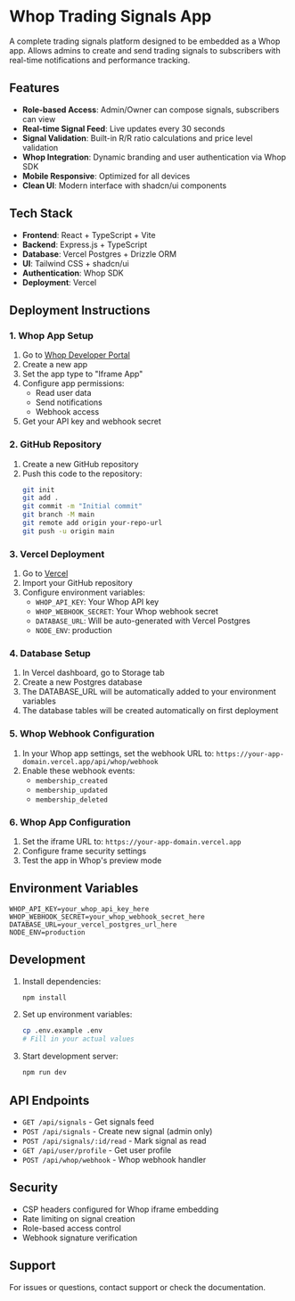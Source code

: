 # Whop Trading Signals App

A complete trading signals platform designed to be embedded as a Whop app. Allows admins to create and send trading signals to subscribers with real-time notifications and performance tracking.

## Features

- **Role-based Access**: Admin/Owner can compose signals, subscribers can view
- **Real-time Signal Feed**: Live updates every 30 seconds
- **Signal Validation**: Built-in R/R ratio calculations and price level validation
- **Whop Integration**: Dynamic branding and user authentication via Whop SDK
- **Mobile Responsive**: Optimized for all devices
- **Clean UI**: Modern interface with shadcn/ui components

## Tech Stack

- **Frontend**: React + TypeScript + Vite
- **Backend**: Express.js + TypeScript
- **Database**: Vercel Postgres + Drizzle ORM
- **UI**: Tailwind CSS + shadcn/ui
- **Authentication**: Whop SDK
- **Deployment**: Vercel

## Deployment Instructions

### 1. Whop App Setup

1. Go to [Whop Developer Portal](https://dev.whop.com)
2. Create a new app
3. Set the app type to "Iframe App"
4. Configure app permissions:
   - Read user data
   - Send notifications
   - Webhook access
5. Get your API key and webhook secret

### 2. GitHub Repository

1. Create a new GitHub repository
2. Push this code to the repository:
   ```bash
   git init
   git add .
   git commit -m "Initial commit"
   git branch -M main
   git remote add origin your-repo-url
   git push -u origin main
   ```

### 3. Vercel Deployment

1. Go to [Vercel](https://vercel.com)
2. Import your GitHub repository
3. Configure environment variables:
   - `WHOP_API_KEY`: Your Whop API key
   - `WHOP_WEBHOOK_SECRET`: Your Whop webhook secret
   - `DATABASE_URL`: Will be auto-generated with Vercel Postgres
   - `NODE_ENV`: production

### 4. Database Setup

1. In Vercel dashboard, go to Storage tab
2. Create a new Postgres database
3. The DATABASE_URL will be automatically added to your environment variables
4. The database tables will be created automatically on first deployment

### 5. Whop Webhook Configuration

1. In your Whop app settings, set the webhook URL to:
   `https://your-app-domain.vercel.app/api/whop/webhook`
2. Enable these webhook events:
   - `membership_created`
   - `membership_updated` 
   - `membership_deleted`

### 6. Whop App Configuration

1. Set the iframe URL to: `https://your-app-domain.vercel.app`
2. Configure frame security settings
3. Test the app in Whop's preview mode

## Environment Variables

```env
WHOP_API_KEY=your_whop_api_key_here
WHOP_WEBHOOK_SECRET=your_whop_webhook_secret_here
DATABASE_URL=your_vercel_postgres_url_here
NODE_ENV=production
```

## Development

1. Install dependencies:
   ```bash
   npm install
   ```

2. Set up environment variables:
   ```bash
   cp .env.example .env
   # Fill in your actual values
   ```

3. Start development server:
   ```bash
   npm run dev
   ```

## API Endpoints

- `GET /api/signals` - Get signals feed
- `POST /api/signals` - Create new signal (admin only)
- `POST /api/signals/:id/read` - Mark signal as read
- `GET /api/user/profile` - Get user profile
- `POST /api/whop/webhook` - Whop webhook handler

## Security

- CSP headers configured for Whop iframe embedding
- Rate limiting on signal creation
- Role-based access control
- Webhook signature verification

## Support

For issues or questions, contact support or check the documentation.
